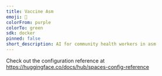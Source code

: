 ```yaml
---
title: Vaccine Asm
emoji: 🏢
colorFrom: purple
colorTo: green
sdk: docker
pinned: false
short_description: AI for community health workers in asm
---
```


Check out the configuration reference at https://huggingface.co/docs/hub/spaces-config-reference
